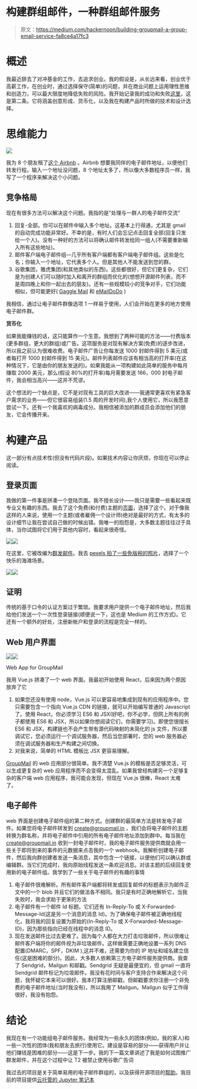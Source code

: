 # 构建群组邮件，一种群组邮件服务

> 原文：<https://medium.com/hackernoon/building-groupmail-a-group-email-service-fa8ce4a17fc3>

# 概述

我最近辞去了对冲基金的工作，去追求创业。我的假设是，从长远来看，创业优于高薪工作，在创业时，通过选择保守(简单)的问题，并在商业问题上运用理性思维和创造力，可以最大限度地降低失败的风险。我开始记录我的成功和失败[这里](/@hhuuggoo/entrepreneurship-vs-quantitative-finance-an-experiment-be4fdc05fd8d)，这是第二条。它将涵盖创意形成、货币化，以及我在构建产品时所做的技术和设计选择。

# 思维能力

![](img/afd51cd5715f17e5c9fa12172f81830b.png)

我为 8 个朋友租了[这个 Airbnb](https://www.airbnb.com/rooms/25910563) 。Airbnb 想要我同伴的电子邮件地址，以便他们转发行程。输入一个地址没问题，8 个地址太多了，所以像大多数程序员一样，我写了一个程序来解决这个小问题。

## 竞争格局

现在有很多方法可以解决这个问题。我指的是“处理与一群人的电子邮件交流”

1.  回复-全部。你可以在邮件中输入多个地址。这基本上行得通，尤其是 gmail 的自动完成功能非常好。不幸的是，有时人们会忘记点击回复全部(回复只发给一个人)。没有一种好的方法可以将确认邮件转发给同一组人(不需要重新输入所有这些地址)。
2.  邮件客户端电子邮件组—几乎所有客户端都有客户端电子邮件组。这些是化名；你输入一个地址，它代表多个人。但是其他人不能发送到您的群。
3.  谷歌集团，雅虎集团(和其他类似的东西)。这些都很好，但它们更复杂，它们是为创建人们可以随时加入和离开的群组而优化的(想想开源邮件列表，而不是周四晚上和你一起出去的朋友)。还有一些规模较小的竞争对手，它们功能相似，但可能更好( [Gaggle Mail](https://gaggle.email/) 和 [eMailDoDo](https://www.emaildodo.com/) )

我相信，通过让电子邮件群像选项 1 一样易于使用，人们会开始在更多的地方使用电子邮件群。

**货币化**

如果我能赚钱的话，这只能算作一个生意。我想到了两种可能的方法——付费版本(更多群组，更大的群组)或广告。这项服务是对现有解决方案(免费)的逐步改进，所以我之前认为很难收费。电子邮件广告让你每发送 1000 封邮件得到 5 美元(或者每打开 1000 封邮件得到 15 美元)。邮件列表邮件应该有相当高的打开率(在这种情况下，它是由你的朋友发送的)。如果我能从一项构建如此简单的服务中每月赚取 2000 美元，那么(假设 80%的打开率)每月需要发送 166，000 封电子邮件，我会相当高兴——这并不荒谬。

这个想法的一个缺点是，它不是对现有工具的巨大改进——我通常更喜欢有紧急客户需求的业务——但它很容易组装(1.5 周的开发时间),我个人使用它，所以我愿意尝试一下。还有一个我喜欢的病毒成分。我相信被添加的群成员会添加他们的朋友，它会传播开来。

# 构建产品

这一部分有点技术性(但没有代码片段)。如果技术内容让你厌烦，你现在可以停止阅读。

## 登录页面

我做的第一件事是拼凑一个登陆页面。我不擅长设计——我只是需要一些看起来既专业又有趣的东西。我去了这个免费(和付费)主题的[页面](https://startbootstrap.com/)，选择了这个。对于像我这样的人来说，使用一个主题(或者雇佣一个设计师)绝对是最好的方式，有太多的设计细节让我在尝试自己做的时候出错。我唯一的抱怨是，大多数主题往往过于具体，当你试图将它们用于其他内容时，看起来很奇怪。

![](img/581a4488a686f9b3e0af7b20307460b3.png)![](img/a011c6f23214ad2a58ec047b003577cf.png)

在这里，它被改编为[群发邮件](https://www.groupmail.in)。我去 [pexels 拍了一些免版税的照片](https://www.pexels.com/)，选择了一个快乐的海滩场景。

![](img/a3ee65541b8a39b89d4710f26add7c40.png)![](img/3fb777825bf6e566f5f2e454865b27fc.png)

## 证明

传统的基于口令的认证方案过于繁琐。我要求用户提供一个电子邮件地址，然后我给他们发送一个一次性登录链接(顺便说一下，这也是 Medium 的工作方式)。它还有一个额外的好处，注册新帐户和登录的流程是完全一样的。

## Web 用户界面

![](img/49b483aeb1867b0753ca4e50f082a101.png)![](img/c0dc4e454fe30ee76ad9aa31fe9dd325.png)

Web App for GroupMail

我用 Vue.js 拼凑了一个 web 界面。我最初开始使用 React，后来因为两个原因放弃了它

1.  如果您还没有使用 node，Vue.js 可以更容易地集成到现有的应用程序中。您只需要包含一个指向 Vue.js CDN 的链接，就可以开始编写普通的 Javascript 了。使用 React，你必须学习 ES6 和 JSX(好吧，你不必学，但网上所有的例子都使用 ES6 和 JSX，所以如果你想阅读它们，你需要学习)。即使您很擅长 ES6 和 JSX，构建链也不会产生带有源代码映射的未简化的 js 文件，所以要调试它，您必须运行一个调试服务器，然后当您部署时，您的 web 服务器必须在调试服务器和生产构建之间切换。
2.  对我来说，简单的 HTML 模板比 JSX 更容易理解。

[GroupMail](https://www.groupmail.in) 的 web 应用部分很简单。我不清楚 Vue.js 的模板是否足够灵活，可以生成更复杂的 web 应用程序而不会变得太混乱。如果我曾经构建另一个足够复杂的客户端 web 应用程序，我可能会发现，但现在 Vue.js 很棒，React 太难了。

## 电子邮件

web 界面是创建电子邮件组的第二种方式。创建群的最简单方法是转发电子邮件。如果您将电子邮件转发到 [create@groupmail.in](mailto:create@groupmail.in) ，我们会将电子邮件的主题转换为群名称，并将电子邮件中引用的所有电子邮件地址添加到群中。每当我在 create@groupmail.in 收到一封电子邮件时，我的电子邮件服务提供商就会用一些关于即将到来的事件的元数据来点击我的一个 webhook。我解析创建电子邮件，然后我向群创建者发送一条消息，其中包含一个链接，以便他们可以确认群或编辑群。当它们完成时，我向原始线程发送一条欢迎消息。对该主题的后续回复使用新的电子邮件组。我学到了一些关于电子邮件的有趣的事情

1.  电子邮件很难解析。所有邮件客户端都将转发或回复邮件的标题表示为邮件正文中的一个 blob 并且它们的做法各不相同。我只是有时正确地解析它，当我失败时，我会求助于更笨的方法
2.  电子邮件有一个邮件 Id 标题。它们还有 In-Reply-To 或 X-Forwarded-Message-Id(这是另一个消息的消息 Id)。为了确保电子邮件被正确地线程化，我将我的回复设置为原始的(In-Reply-To 或 X-Forwarded-Message-ID)，因为那些指向已经在线程中的消息 ID。
3.  现在发送邮件比过去更难了。因为每个人都在大力打击垃圾邮件，所以很难让邮件客户端将你的邮件视为非垃圾邮件。这样做需要正确地设置一系列 DNS 配置(DMARC，SPF，DKIM ),这并不难，还需要为你的 IP 地址和域名建立信任(这是困难的部分)。因此，大多数人依赖第三方电子邮件服务提供商。我查了 Sendgrid，Mailgun 和邮戳。Sendgrid 无疑是最便宜的，但 gmail 一直将 Sendgrid 邮件标记为垃圾邮件。我没有花时间与客户支持合作来解决这个问题，我怀疑它本来可以很好。我本打算注册邮戳，但邮戳要求你注册一个非免费的电子邮件地址(当时我没有)，所以我用了 Mailgun。Mailgun 似乎工作得很好，我没有抱怨。

# 结论

我现在有一个功能组电子邮件服务。我经常为一些永久的团体(例如，我的家人)和一些一次性的团体(我和朋友去旅行)使用它。建设是容易的部分——获得用户并让他们赚钱是困难的部分——这是下一步。我的下一篇文章讲述了我是如何试图推广群发邮件，并在这个过程中让 T2 被禁止使用谷歌广告词

我过去的项目是关于简单易用的电子邮件群组的，以及获得开源项目的[帮助](https://www.opensourceanswers.com)。我目前的项目提供[云托管的 Jupyter 笔记本](https://www.saturncloud.io)